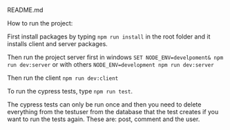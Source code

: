 README.md

How to run the project:

First install packages by typing `npm run install` in the root folder and it installs client and server packages.

Then run the project server first in windows `SET NODE_ENV=develpoment& npm run dev:server` or with others `NODE_ENV=development npm run dev:server`

Then run the client `npm run dev:client`

To run the cypress tests, type `npm run test`. 

The cypress tests can only be run once and then you need to delete everything from the testuser from the database that the test creates if you want to run the tests again. These are: post, comment and the user.
